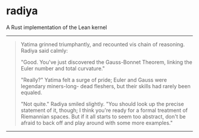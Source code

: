# radiya
A Rust implementation of the Lean kernel

---
> Yatima grinned triumphantly, and recounted vis chain of reasoning. Radiya said
> calmly:
>
> "Good. You've just discovered the Gauss-Bonnet Theorem, linking the Euler
> number and total curvature." 
>
> "Really?" Yatima felt a surge of pride; Euler and Gauss were legendary
> miners-long- dead fleshers, but their skills had rarely been equaled.
>
> "Not quite." Radiya smiled slightly. "You should look up the precise statement
> of it, though; I think you're ready for a formal treatment of Riemannian
> spaces. But if it all starts to seem too abstract, don't be afraid to back off
> and play around with some more examples."
---

